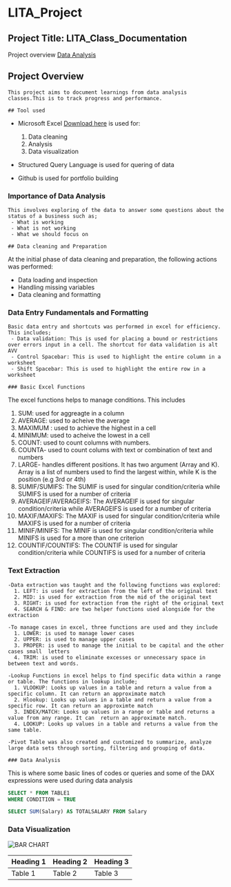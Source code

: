 # LITA_Project

## Project Title: LITA_Class_Documentation

Project overview
[Data Analysis](#data-analysis)

## Project Overview
```
This project aims to document learnings from data analysis classes.This is to track progress and performance.

## Tool used
```
- Microsoft Excel [Download here](https://www.microsoft.com) is used for:
  1. Data cleaning
  2. Analysis
  3. Data visualization

- Structured Query Language is used for quering of data
- Github is used for portfolio building

### Importance of Data Analysis
```
This involves exploring of the data to answer some questions about the status of a business such as;
 - What is working
 - What is not working
 - What we should focus on

## Data cleaning and Preparation
```
At the initial phase of data cleaning and preparation, the following actions was performed:
   - Data loading and inspection
   - Handling missing variables
   - Data cleaning and formatting

### Data Entry Fundamentals and Formatting 
 ```
 Basic data entry and shortcuts was performed in excel for efficiency. This includes; 
  - Data validation: This is used for placing a bound or restrictions over errors input in a cell. The shortcut for data validation is alt AVV
  - Control Spacebar: This is used to highlight the entire column in a worksheet
  - Shift Spacebar: This is used to highlight the entire row in a worksheet

### Basic Excel Functions
```
The excel functions helps to manage conditions. This includes
  1. SUM: used for aggreagte in a column 
  2. AVERAGE: used to acheive the average 
  3. MAXIMUM : used to achieve the highest in a cell
  4. MINIMUM: used to acheive the lowest in a cell
  5. COUNT: used to count columns with numbers. 
  6. COUNTA- used to count colums with text or combination of text and numbers
  7. LARGE- handles different positions. It has two argument (Array and K). Array is a list of numbers used to find the largest within, while K is the position (e.g 3rd or 4th)
  8. SUMIF/SUMIFS: The SUMIF is used for singular condition/criteria while SUMIFS is used for a number of criteria
  9. AVERAGEIF/AVERAGEIFS: The AVERAGEIF is used for singular condition/criteria while AVERAGEIFS is used for a number of criteria
  10. MAXIF/MAXIFS: The MAXIF is used for singular condition/criteria while MAXIFS is used for a number of criteria
  11. MINIF/MINIFS: The MINIF is used for singular condition/criteria while MINIFS is used for a more than one criterion
  12. COUNTIF/COUNTIFS: The COUNTIF is used for singular condition/criteria while COUNTIFS is used for a number of criteria

### Text Extraction
```
-Data extraction was taught and the following functions was explored:
  1. LEFT: is used for extraction from the left of the original text
  2. MID: is used for extraction from the mid of the original text
  3. RIGHT: is used for extraction from the right of the original text
  4. SEARCH & FIND: are two helper functions used alongside for the extraction

-To manage cases in excel, three functions are used and they include
  1. LOWER: is used to manage lower cases   
  2. UPPER: is used to manage upper cases
  3. PROPER: is used to manage the initial to be capital and the other cases small  letters
  4. TRIM: is used to eliminate excesses or unnecessary space in between text and words.

-Lookup Functions in excel helps to find specific data within a range or table. The functions in lookup include;
  1. VLOOKUP: Looks up values in a table and return a value from a specific column. It can return an approximate match
  2. Hlookup: Looks up values in a table and return a value from a specific row. It can return an approximte match 
  3. INDEX/MATCH: Looks up values in a range or table and returns a value from any range. It can  return an approximate match.
  4. LOOKUP: Looks up values in a table and returns a value from the same table.

-Pivot Table was also created and customized to summarize, analyze large data sets through sorting, filtering and grouping of data.

### Data Analysis
```
This is where some basic lines of codes or queries and some of the DAX expressions were used during data analysis

```SQL
SELECT * FROM TABLE1
WHERE CONDITION = TRUE
```
 
```SQL
SELECT SUM(Salary) AS TOTALSALARY FROM Salary
```

### Data Visualization

![BAR CHART](https://github.com/user-attachments/assets/27c33ec9-8422-4446-95cd-c213083d552d)

|Heading 1| Heading 2| Heading 3|
|---------|----------|----------|
|Table 1| Table 2| Table 3|
